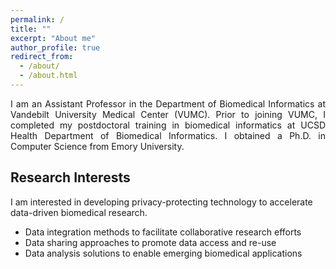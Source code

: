 ```yaml
---
permalink: /
title: ""
excerpt: "About me"
author_profile: true
redirect_from: 
  - /about/
  - /about.html
---
```

<div style="text-align: justify"> I am an Assistant Professor in the Department of Biomedical Informatics at Vandebilt University Medical Center (VUMC). Prior to joining VUMC, I completed my postdoctoral training in biomedical informatics at UCSD Health Department of Biomedical Informatics. I obtained a Ph.D. in Computer Science from Emory University.  </div>

## Research Interests

I am interested in developing privacy-protecting technology to accelerate data-driven biomedical research. 

* Data integration methods to facilitate collaborative research efforts
* Data sharing approaches to promote data access and re-use
* Data analysis solutions to enable emerging biomedical applications 
